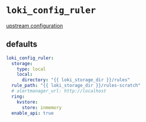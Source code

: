 
# `loki_config_ruler`

[upstream configuration](https://grafana.com/docs/loki/latest/configuration/#ruler_config)

## defaults

```yaml
loki_config_ruler:
  storage:
    type: local
    local:
      directory: "{{ loki_storage_dir }}/rules"
  rule_path: "{{ loki_storage_dir }}/rules-scratch"
  # alertmanager_url: http://localhost
  ring:
    kvstore:
      store: inmemory
  enable_api: true
```
